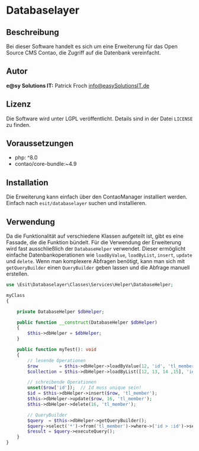 # Databaselayer


## Beschreibung

Bei dieser Software handelt es sich um eine Erweiterung für das Open Source CMS Contao, die Zugriff auf die Datenbank
vereinfacht.


## Autor

__e@sy Solutions IT:__ Patrick Froch <info@easySolutionsIT.de>


## Lizenz

Die Software wird unter LGPL veröffentlicht. Details sind in der Datei `LICENSE` zu finden.


## Voraussetzungen

- php: ^8.0
- contao/core-bundle:~4.9


## Installation

Die Erweiterung kann einfach über den ContaoManager installiert werden. Einfach nach `esit/databaselayer` suchen und
installieren.


## Verwendung

Da die Funktionalität auf verschiedene Klassen aufgeteilt ist, gibt es eine Fassade, die die Funktion bündelt.
Für die Verwendung der Erweiterung wird fast ausschließlich der `DatabaseHelper` verwendet. Dieser ermöglicht einfache
Datenbankoperationen wie `loadByValue`, `loadByList`, `insert`, `update` und `delete`. Wenn man komplexere Abfragen
benötigt, kann man sich mit `getQueryBuilder` einen `QueryBuilder` geben lassen und die Abfrage manuell erstellen.

```php
use \Esit\Databaselayer\Classes\Services\Helper\DatabaseHelper;

myClass
{

    private DatabaseHelper $dbHelper;

    public function __construct(DatabaseHelper $dbHelper)
    {
        $this->dbHelper = $dbHelper;
    }

    public function myTest(): void
    {
        // lesende Operationen
        $row        = $this->dbHelper->loadByValue(12, 'id', 'tl_member');
        $collection = $this->dbHelper->loadByList([12, 13, 14 ,15], 'id', 'tl_member');

        // schreibende Operationen
        unset($row['id']);  // Id muss unique sein!
        $id = $this->dbHelper->insert($row, 'tl_member');
        $this->dbHelper->update($row, 16, 'tl_member');
        $this->dbHelper->delete(16, 'tl_member');

        // QueryBuilder
        $query  = $this->dbHelper->getQueryBuilder();
        $query->select('*')->from('tl_member')->where->('id > :id')->setParameter('id', 12);
        $result = $query->executeQuery();
    }
}
```
